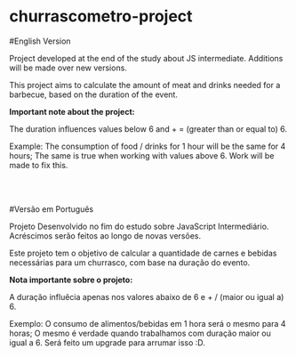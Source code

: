 # churrascometro-project


#English Version


Project developed at the end of the study about JS intermediate. Additions will be made over new versions.

This project aims to calculate the amount of meat and drinks needed for a barbecue, based on the duration of the event.

**Important note about the project:**

The duration influences values below 6 and + = (greater than or equal to) 6.

Example: The consumption of food / drinks for 1 hour will be the same for 4 hours; The same is true when working with values above 6.
Work will be made to fix this. 

<br>
<br>

#Versão em Português


Projeto Desenvolvido no fim do estudo sobre JavaScript Intermediário. Acréscimos serão feitos ao longo de novas versões. 

Este projeto tem o objetivo de calcular a quantidade de carnes e bebidas necessárias para um churrasco, com base na duração do evento. 

**Nota importante sobre o projeto:** 

A duração influêcia apenas nos valores abaixo de 6 e + / (maior ou igual a) 6. 

Exemplo: O consumo de alimentos/bebidas em 1 hora será o mesmo para 4 horas; O mesmo é verdade quando trabalhamos com duração maior ou igual a 6. 
Será feito um upgrade para arrumar isso :D.

